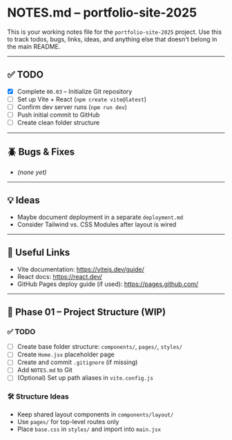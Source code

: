 # NOTES.md – portfolio-site-2025

This is your working notes file for the `portfolio-site-2025` project. Use this to track todos, bugs, links, ideas, and anything else that doesn't belong in the main README.

---

## ✅ TODO
- [x] Complete `00.03` – Initialize Git repository
- [ ] Set up Vite + React (`npm create vite@latest`)
- [ ] Confirm dev server runs (`npm run dev`)
- [ ] Push initial commit to GitHub
- [ ] Create clean folder structure

---

## 🪲 Bugs & Fixes
- _(none yet)_

---

## 💡 Ideas
- Maybe document deployment in a separate `deployment.md`
- Consider Tailwind vs. CSS Modules after layout is wired

---

## 🔗 Useful Links
- Vite documentation: https://vitejs.dev/guide/
- React docs: https://react.dev/
- GitHub Pages deploy guide (if used): https://pages.github.com/

---

## 📁 Phase 01 – Project Structure (WIP)

### ✅ TODO
- [ ] Create base folder structure: `components/`, `pages/`, `styles/`
- [ ] Create `Home.jsx` placeholder page
- [ ] Create and commit `.gitignore` (if missing)
- [ ] Add `NOTES.md` to Git
- [ ] (Optional) Set up path aliases in `vite.config.js`

### 🛠 Structure Ideas
- Keep shared layout components in `components/layout/`
- Use `pages/` for top-level routes only
- Place `base.css` in `styles/` and import into `main.jsx`

